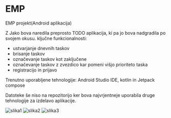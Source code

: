 # EMP
EMP projekt(Android aplikacija)

Z Jako bova naredila preprosto TODO aplikacija, ki pa jo bova nadgradila po svojem okusu.
ključne funkcionalnosti:
- ustvarjanje dnevnih taskov
- brisanje taskov
- označevanje taskov kot zaključene
- označevanje taskov z zvezdico kar pomeni višjo prioriteto taska
- registracijo in prijavo
  
Trenutno uporabljene tehnologije: Android Studio IDE, kotlin in Jetpack compose

Datoteke še niso na repozitorijo ker bova najvrjentneje uporabila druge tehnologije za izdelavo aplikacije. 

![slika1](https://github.com/user-attachments/assets/384f37c7-c9b9-4c4f-804c-f87a3494a5b4)
![slika2](https://github.com/user-attachments/assets/7b1c52c4-a6e6-44e9-a40c-b3756aa529b5)
![slika3](https://github.com/user-attachments/assets/2110a4e2-8119-41fc-8d6b-1f9bea388e7a)
